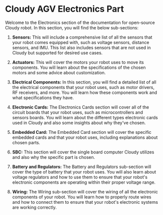 # Cloudy AGV Electronics Part
Welcome to the Electronics section of the documentation for open-source Cloudy robot. In this section, you will find the below sub-sections:
<style>
a:link { text-decoration: none; }
a:visited { text-decoration: none; }
a:hover { text-decoration: none; }
a:active { text-decoration: none; }
</style>

1. **[Sensors](/agv/electronics/sensors/):**
This will include a comprehensive list of all the sensors that your robot comes equipped with, such as voltage sensors, distance sensors, and IMU. This list also includes sensors that are not used in Cloudy but supported for desired use cases.

2. **[Actuators](/agv/electronics/actuators/):**
This will cover the motors your robot uses to move its components. You will learn about the specifications of the chosen motors and some advice about customization.

3. **[Electrical Components](/agv/electronics/electricalComponents/):**
In this section, you will find a detailed list of all the electrical components that your robot uses, such as motor drivers, RF receivers, and more. You will learn how these components work and what specifications they have.

4. **[Electronic Cards](/agv/electronics/electronicCards/):**
The Electronics Cards section will cover all of the circuit boards that your robot uses, such as microcontrollers and sensors boards. You will learn about the different types electronic cards used in Cloudy and also some insights about why they've chosen.

5. **[Embedded Card](/agv/electronics/embeddedCards/):**
The Embedded Card section will cover the specific embedded cards and that your robot uses, including explanations about chosen parts.

6. **[SBC](/agv/electronics/sbc/):**
This section will cover the single board computer Cloudy utilizes and also why the specific part is chosen.

7. **[Battery and Regulators](/agv/electronics/battery/):**
The Battery and Regulators sub-section will cover the type of battery that your robot uses. You will also learn about voltage regulators and how to use them to ensure that your robot's electronic components are operating within their proper voltage range.

8. **[Wiring](/agv/electronics/wiring/):**
The Wiring sub-section will cover the wiring of all the electronic components of your robot. You will learn how to properly route wires and how to connect them to ensure that your robot's electronic systems are working correctly.

